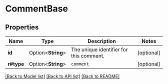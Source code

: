 # CommentBase

## Properties

Name | Type | Description | Notes
------------ | ------------- | ------------- | -------------
**id** | Option<**String**> | The unique identifier for this comment. | [optional]
**r#type** | Option<**String**> | `comment` | [optional]

[[Back to Model list]](../README.md#documentation-for-models) [[Back to API list]](../README.md#documentation-for-api-endpoints) [[Back to README]](../README.md)


